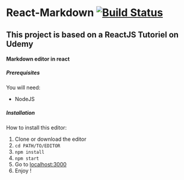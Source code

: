 # React-Markdown [![Build Status](https://travis-ci.org/Loperiane/React-Markdown.svg?branch=master)](https://travis-ci.org/Loperiane/React-Markdown)
## This project is based on a ReactJS Tutoriel on Udemy
#### Markdown editor in react

##### Prerequisites
You will need:
- NodeJS

##### Installation
How to install this editor:
1. Clone or download the editor
2. `cd PATH/TO/EDITOR`
3. `npm install`
4. `npm start`
5. Go to [localhost:3000](http://localhost:3000)
5. Enjoy !
